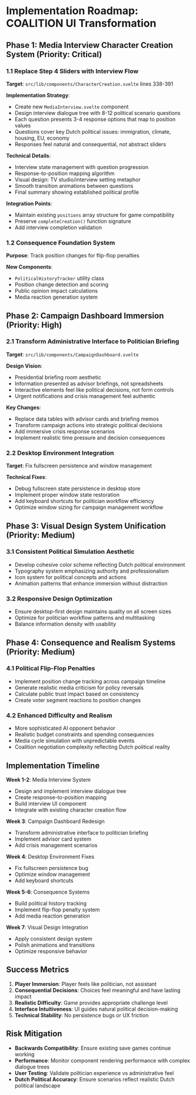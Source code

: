 # Implementation Roadmap: COALITION UI Transformation

## Phase 1: Media Interview Character Creation System (Priority: Critical)

### 1.1 Replace Step 4 Sliders with Interview Flow
**Target**: `src/lib/components/CharacterCreation.svelte` lines 338-391

**Implementation Strategy**:
- Create new `MediaInterview.svelte` component
- Design interview dialogue tree with 8-12 political scenario questions
- Each question presents 3-4 response options that map to position values
- Questions cover key Dutch political issues: immigration, climate, housing, EU, economy
- Responses feel natural and consequential, not abstract sliders

**Technical Details**:
- Interview state management with question progression
- Response-to-position mapping algorithm
- Visual design: TV studio/interview setting metaphor
- Smooth transition animations between questions
- Final summary showing established political profile

**Integration Points**:
- Maintain existing `positions` array structure for game compatibility
- Preserve `completeCreation()` function signature
- Add interview completion validation

### 1.2 Consequence Foundation System
**Purpose**: Track position changes for flip-flop penalties

**New Components**:
- `PoliticalHistoryTracker` utility class
- Position change detection and scoring
- Public opinion impact calculations
- Media reaction generation system

## Phase 2: Campaign Dashboard Immersion (Priority: High)

### 2.1 Transform Administrative Interface to Politician Briefing
**Target**: `src/lib/components/CampaignDashboard.svelte`

**Design Vision**:
- Presidential briefing room aesthetic
- Information presented as advisor briefings, not spreadsheets
- Interactive elements feel like political decisions, not form controls
- Urgent notifications and crisis management feel authentic

**Key Changes**:
- Replace data tables with advisor cards and briefing memos
- Transform campaign actions into strategic political decisions
- Add immersive crisis response scenarios
- Implement realistic time pressure and decision consequences

### 2.2 Desktop Environment Integration
**Target**: Fix fullscreen persistence and window management

**Technical Fixes**:
- Debug fullscreen state persistence in desktop store
- Implement proper window state restoration
- Add keyboard shortcuts for politician workflow efficiency
- Optimize window sizing for campaign management workflow

## Phase 3: Visual Design System Unification (Priority: Medium)

### 3.1 Consistent Political Simulation Aesthetic
- Develop cohesive color scheme reflecting Dutch political environment
- Typography system emphasizing authority and professionalism
- Icon system for political concepts and actions
- Animation patterns that enhance immersion without distraction

### 3.2 Responsive Design Optimization
- Ensure desktop-first design maintains quality on all screen sizes
- Optimize for politician workflow patterns and multitasking
- Balance information density with usability

## Phase 4: Consequence and Realism Systems (Priority: Medium)

### 4.1 Political Flip-Flop Penalties
- Implement position change tracking across campaign timeline
- Generate realistic media criticism for policy reversals
- Calculate public trust impact based on consistency
- Create voter segment reactions to position changes

### 4.2 Enhanced Difficulty and Realism
- More sophisticated AI opponent behavior
- Realistic budget constraints and spending consequences
- Media cycle simulation with unpredictable events
- Coalition negotiation complexity reflecting Dutch political reality

## Implementation Timeline

**Week 1-2**: Media Interview System
- Design and implement interview dialogue tree
- Create response-to-position mapping
- Build interview UI component
- Integrate with existing character creation flow

**Week 3**: Campaign Dashboard Redesign  
- Transform administrative interface to politician briefing
- Implement advisor card system
- Add crisis management scenarios

**Week 4**: Desktop Environment Fixes
- Fix fullscreen persistence bug
- Optimize window management
- Add keyboard shortcuts

**Week 5-6**: Consequence Systems
- Build political history tracking
- Implement flip-flop penalty system
- Add media reaction generation

**Week 7**: Visual Design Integration
- Apply consistent design system
- Polish animations and transitions
- Optimize responsive behavior

## Success Metrics

1. **Player Immersion**: Player feels like politician, not assistant
2. **Consequential Decisions**: Choices feel meaningful and have lasting impact
3. **Realistic Difficulty**: Game provides appropriate challenge level
4. **Interface Intuitiveness**: UI guides natural political decision-making
5. **Technical Stability**: No persistence bugs or UX friction

## Risk Mitigation

- **Backwards Compatibility**: Ensure existing save games continue working
- **Performance**: Monitor component rendering performance with complex dialogue trees
- **User Testing**: Validate politician experience vs administrative feel
- **Dutch Political Accuracy**: Ensure scenarios reflect realistic Dutch political landscape